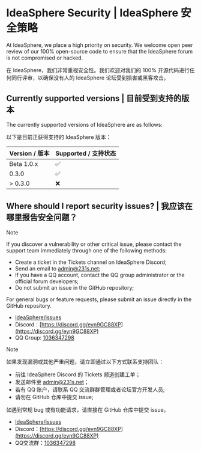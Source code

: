 # IdeaSphere Security | IdeaSphere 安全策略

At IdeaSphere, we place a high priority on security. We welcome open peer review of our 100% open-source code to ensure that the IdeaSphere forum is not compromised or hacked.

在 IdeaSphere，我们非常重视安全性。我们欢迎对我们的 100% 开源代码进行任何同行评审，以确保没有人的 IdeaSphere 论坛受到损害或黑客攻击。

## Currently supported versions | 目前受到支持的版本

The currently supported versions of IdeaSphere are as follows:

以下是目前正获得支持的 IdeaSphere 版本：

| Version / 版本 | Supported / 支持状态          |
| ------- | ------------------ |
| Beta 1.0.x   | :white_check_mark: |
| 0.3.0   | :white_check_mark: |
| > 0.3.0   | :x:                |

## Where should I report security issues? | 我应该在哪里报告安全问题？

> [!NOTE]
> If you discover a vulnerability or other critical issue, please contact the support team immediately through one of the following methods:  
> - Create a ticket in the Tickets channel on IdeaSphere Discord;  
> - Send an email to admin@231s.net;  
> - If you have a QQ account, contact the QQ group administrator or the official forum developers;  
> - Do not submit an issue in the GitHub repository;  
> 
> For general bugs or feature requests, please submit an issue directly in the GitHub repository.
>
> - [IdeaSphere/issues](https://github.com/IdeaSphere-team/IdeaSphere/issues)
> - Discord：[https://discord.gg/eyn9GC88XP](https://discord.gg/eyn9GC88XP)
> - QQ Group: [1036347298](http://qm.qq.com/cgi-bin/qm/qr?_wv=1027&k=0S7iEPBCDpSWgvzARFqxM_zyIlnQ2-km&authKey=AiX0JpNVU8d%2BIjMocMxVhE0OcxbdOaQAt1wnnekYg%2BYQ0GZfOy3KXuSFTBZ2pDD2&noverify=0&group_code=1036347298)


> [!NOTE]
> 如果发现漏洞或其他严重问题，请立即通过以下方式联系支持团队：
> - 前往 IdeaSphere Discord 的 Tickets 频道创建工单；
> - 发送邮件至 admin@231s.net；
> - 若有 QQ 账户，请联系 QQ 交流群群管理或者论坛官方开发人员;
> - 请勿在 GitHub 仓库中提交 issue;
> 
> 如遇到常规 bug 或有功能请求，请直接在 GitHub 仓库中提交 issue。
> 
> - [IdeaSphere/issues](https://github.com/IdeaSphere-team/IdeaSphere/issues)
> - Discord：[https://discord.gg/eyn9GC88XP](https://discord.gg/eyn9GC88XP)
> - QQ交流群：[1036347298](http://qm.qq.com/cgi-bin/qm/qr?_wv=1027&k=0S7iEPBCDpSWgvzARFqxM_zyIlnQ2-km&authKey=AiX0JpNVU8d%2BIjMocMxVhE0OcxbdOaQAt1wnnekYg%2BYQ0GZfOy3KXuSFTBZ2pDD2&noverify=0&group_code=1036347298)

